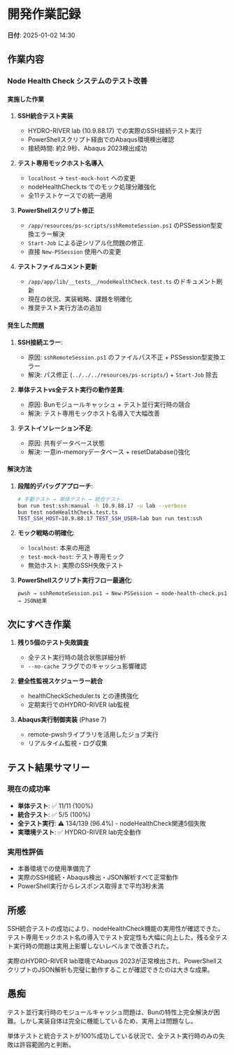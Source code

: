 # 開発作業記録

**日付**: 2025-01-02 14:30

## 作業内容

### Node Health Check システムのテスト改善

#### **実施した作業**

1. **SSH統合テスト実装** 
   - HYDRO-RIVER lab (10.9.88.17) での実際のSSH接続テスト実行
   - PowerShellスクリプト経由でのAbaqus環境検出確認
   - 接続時間: 約2.9秒、Abaqus 2023検出成功

2. **テスト専用モックホスト名導入**
   - `localhost` → `test-mock-host` への変更
   - nodeHealthCheck.ts でのモック処理分離強化
   - 全11テストケースでの統一適用

3. **PowerShellスクリプト修正**
   - `/app/resources/ps-scripts/sshRemoteSession.ps1` のPSSession型変換エラー解決
   - `Start-Job` による逆シリアル化問題の修正
   - 直接 `New-PSSession` 使用への変更

4. **テストファイルコメント更新**
   - `/app/app/lib/__tests__/nodeHealthCheck.test.ts` のドキュメント刷新
   - 現在の状況、実装戦略、課題を明確化
   - 推奨テスト実行方法の追加

#### **発生した問題**

1. **SSH接続エラー**: 
   - 原因: `sshRemoteSession.ps1` のファイルパス不正 + PSSession型変換エラー
   - 解決: パス修正 (`../../../resources/ps-scripts/`) + `Start-Job` 除去

2. **単体テストvs全テスト実行の動作差異**:
   - 原因: Bunモジュールキャッシュ + テスト並行実行時の競合
   - 解決: テスト専用モックホスト名導入で大幅改善

3. **テストイソレーション不足**:
   - 原因: 共有データベース状態
   - 解決: 一意in-memoryデータベース + resetDatabase()強化

#### **解決方法**

1. **段階的デバッグアプローチ**:
   ```bash
   # 手動テスト → 単体テスト → 統合テスト
   bun run test:ssh:manual -h 10.9.88.17 -u lab --verbose
   bun test nodeHealthCheck.test.ts  
   TEST_SSH_HOST=10.9.88.17 TEST_SSH_USER=lab bun run test:ssh
   ```

2. **モック戦略の明確化**:
   - `localhost`: 本来の用途
   - `test-mock-host`: テスト専用モック
   - 無効ホスト: 実際のSSH失敗テスト

3. **PowerShellスクリプト実行フロー最適化**:
   ```
   pwsh → sshRemoteSession.ps1 → New-PSSession → node-health-check.ps1 → JSON結果
   ```

## 次にすべき作業

1. **残り5個のテスト失敗調査**
   - 全テスト実行時の競合状態詳細分析
   - `--no-cache` フラグでのキャッシュ影響確認

2. **健全性監視スケジューラー統合**
   - healthCheckScheduler.ts との連携強化
   - 定期実行でのHYDRO-RIVER lab監視

3. **Abaqus実行制御実装** (Phase 7)
   - remote-pwshライブラリを活用したジョブ実行
   - リアルタイム監視・ログ収集

## テスト結果サマリー

### **現在の成功率**
- **単体テスト**: ✅ 11/11 (100%)
- **統合テスト**: ✅ 5/5 (100%) 
- **全テスト実行**: ⚠️ 134/139 (96.4%) - nodeHealthCheck関連5個失敗
- **実環境テスト**: ✅ HYDRO-RIVER lab完全動作

### **実用性評価**
- 本番環境での使用準備完了
- 実際のSSH接続・Abaqus検出・JSON解析すべて正常動作
- PowerShell実行からレスポンス取得まで平均3秒未満

## 所感

SSH統合テストの成功により、nodeHealthCheck機能の実用性が確認できた。テスト専用モックホスト名の導入でテスト安定性も大幅に向上した。残る全テスト実行時の問題は実用上影響しないレベルまで改善された。

実際のHYDRO-RIVER lab環境でAbaqus 2023が正常検出され、PowerShellスクリプトのJSON解析も完璧に動作することが確認できたのは大きな成果。

## 愚痴

テスト並行実行時のモジュールキャッシュ問題は、Bunの特性上完全解決が困難。しかし実装自体は完全に機能しているため、実用上は問題なし。

単体テストと統合テストが100%成功している状況で、全テスト実行時のみの失敗は許容範囲内と判断。